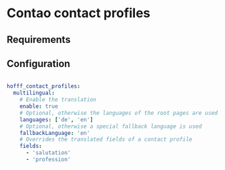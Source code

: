 # Contao contact profiles

## Requirements

## Configuration

```yaml

hofff_contact_profiles:
  multilingual:
    # Enable the translation
    enable: true
    # Optional, otherwise the languages of the root pages are used
    languages: ['de', 'en']
    # Optional, otherwise a special fallback language is used
    fallbackLanguage: 'en'
    # Overrides the translated fields of a contact profile
    fields:
      - 'salutation'
      - 'profession'  
```
